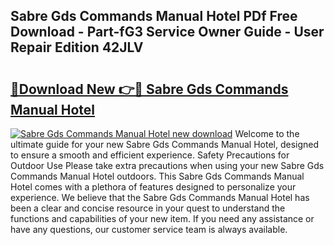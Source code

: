 ## Sabre Gds Commands Manual Hotel PDf Free Download - Part-fG3 Service Owner Guide - User Repair Edition 42JLV

# <h2><a href="http://bc64262.oget.top/?id=Sabre+Gds+Commands+Manual+Hotel">🔗Download New 👉🔴 Sabre Gds Commands Manual Hotel</a></h2>

[![Sabre Gds Commands Manual Hotel new download](https://i.imgur.com/5g1atiW.png)](http://bc64262.oget.top/?id=Sabre+Gds+Commands+Manual+Hotel)
Welcome to the ultimate guide for your new Sabre Gds Commands Manual Hotel, designed to ensure a smooth and efficient experience. Safety Precautions for Outdoor Use Please take extra precautions when using your new Sabre Gds Commands Manual Hotel outdoors. This Sabre Gds Commands Manual Hotel comes with a plethora of features designed to personalize your experience. We believe that the Sabre Gds Commands Manual Hotel has been a clear and concise resource in your quest to understand the functions and capabilities of your new item. If you need any assistance or have any questions, our customer service team is always available.
